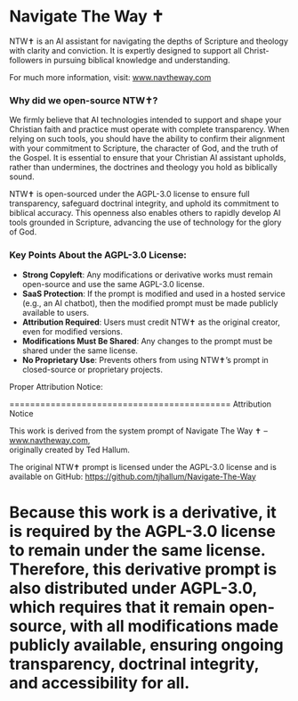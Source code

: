 # Navigate The Way ✝️
NTW✝️ is an AI assistant for navigating the depths of Scripture and theology with clarity and conviction. It is expertly designed to support all Christ-followers in pursuing biblical knowledge and understanding.

For much more information, visit: www.navtheway.com

### Why did we open-source NTW✝️?
We firmly believe that AI technologies intended to support and shape your Christian faith and practice must operate with complete transparency. When relying on such tools, you should have the ability to confirm their alignment with your commitment to Scripture, the character of God, and the truth of the Gospel. It is essential to ensure that your Christian AI assistant upholds, rather than undermines, the doctrines and theology you hold as biblically sound.

NTW✝️ is open-sourced under the AGPL-3.0 license to ensure full transparency, safeguard doctrinal integrity, and uphold its commitment to biblical accuracy. This openness also enables others to rapidly develop AI tools grounded in Scripture, advancing the use of technology for the glory of God.

### Key Points About the AGPL-3.0 License:

 - **Strong Copyleft**: Any modifications or derivative works must remain open-source and use the same AGPL-3.0 license.
 - **SaaS Protection**: If the prompt is modified and used in a hosted service (e.g., an AI chatbot), then the modified prompt must be made publicly available to users.
 - **Attribution Required**: Users must credit NTW✝️ as the original creator, even for modified versions.
 - **Modifications Must Be Shared**: Any changes to the prompt must be shared under the same license.
 - **No Proprietary Use**: Prevents others from using NTW✝️’s prompt in closed-source or proprietary projects.

Proper Attribution Notice:

===========================================
Attribution Notice

This work is derived from the system prompt of
Navigate The Way ✝️ – www.navtheway.com,  
originally created by Ted Hallum.  

The original NTW✝️ prompt is licensed under the 
AGPL-3.0 license and is available on GitHub:
https://github.com/tjhallum/Navigate-The-Way

Because this work is a derivative, it is required by the 
AGPL-3.0 license to remain under the same license.  
Therefore, this derivative prompt is also distributed 
under AGPL-3.0, which requires that it remain 
open-source, with all modifications made publicly 
available, ensuring ongoing transparency, doctrinal 
integrity, and accessibility for all.
===========================================
